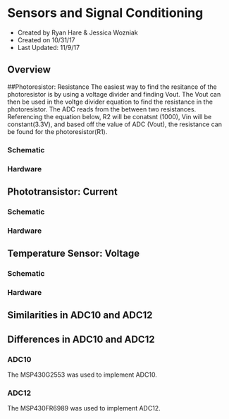# Sensors and Signal Conditioning
* Created by Ryan Hare & Jessica Wozniak
* Created on 10/31/17
* Last Updated: 11/9/17

## Overview 

##Photoresistor: Resistance
The easiest way to find the resitance of the photoresistor is by using a voltage divider and finding Vout. The Vout can then be used in the voltge divider equation to find the resistance in the photoresistor. The ADC reads from the between two resistances. Referencing the equation below, R2 will be conatsnt (1000), Vin will be constant(3.3V), and based off the value of ADC (Vout), the resistance can be found for the photoresistor(R1). 
### Schematic 

### Hardware


## Phototransistor: Current 
### Schematic 
### Hardware

## Temperature Sensor: Voltage
### Schematic 
### Hardware
## Similarities in ADC10 and ADC12

## Differences in ADC10 and ADC12
### ADC10
The MSP430G2553 was used to implement ADC10.
### ADC12
The MSP430FR6989 was used to implement ADC12.


